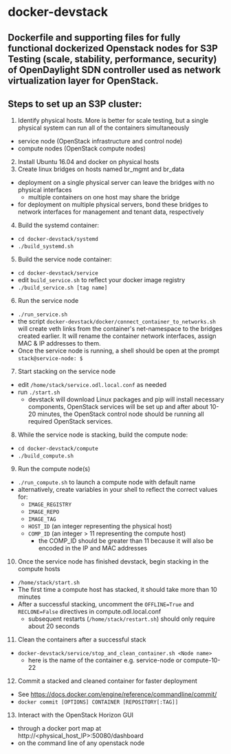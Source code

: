 # docker-devstack

Dockerfile and supporting files for fully functional dockerized Openstack nodes for S3P Testing (scale, stability, performance, security) of OpenDaylight SDN controller used as network virtualization layer for OpenStack.
---
## Steps to set up an S3P cluster:
1. Identify physical hosts. More is better for scale testing, but a single physical system can run all of the containers simultaneously
  - service node (OpenStack infrastructure and control node)
  - compute nodes (OpenStack compute nodes)
2. Install Ubuntu 16.04 and docker on physical hosts
3. Create linux bridges on hosts named br_mgmt and br_data
  - deployment on a single physical server can leave the bridges with no physical interfaces
    - multiple containers on one host may share the bridge
  - for deployment on multiple physical servers, bond these bridges to network interfaces for management and tenant data, respectively
4. Build the systemd container:
  - `cd docker-devstack/systemd`
  - `./build_systemd.sh`
5. Build the service node container:
  - `cd docker-devstack/service`
  - edit `build_service.sh` to reflect your docker image registry
  - `./build_service.sh [tag name]`
6. Run the service node
  - `./run_service.sh`
  - the script `docker-devstack/docker/connect_container_to_networks.sh` will create veth links from the container's net-namespace to the bridges created earlier.  It will rename the container network interfaces, assign MAC & IP addresses to them.
  - Once the service node is running, a shell should be open at the prompt `stack@service-node: $`
7. Start stacking on the service node
  - edit `/home/stack/service.odl.local.conf` as needed
  - run `./start.sh`
    - devstack will download Linux packages and pip will install necessary components, OpenStack services will be set up and after about 10-20 minutes, the OpenStack control node should be running all required OpenStack services.
8. While the service node is stacking, build the compute node:
  - `cd docker-devstack/compute`
  - `./build_compute.sh`
9. Run the compute node(s)
  - `./run_compute.sh` to launch a compute node with default name
  - alternatively, create variables in your shell to reflect the correct values for:
    - `IMAGE_REGISTRY`
    - `IMAGE_REPO`
    - `IMAGE_TAG`
    - `HOST_ID` (an integer representing the physical host)
    - `COMP_ID` (an integer  > 11 representing the compute host)
      - the COMP_ID should be greater than 11 because it will also be encoded in the IP and MAC addresses
10. Once the service node has finished devstack, begin stacking in the compute hosts
  - `/home/stack/start.sh`
  - The first time a compute host has stacked, it should take more than 10 minutes
  - After a successful stacking, uncomment the `OFFLINE=True` and  `RECLONE=False` directives in compute.odl.local.conf
    - subsequent restarts (`/home/stack/restart.sh`) should only require about 20 seconds
11. Clean the containers after a successful stack
  - `docker-devstack/service/stop_and_clean_container.sh <Node name>`
    - <Node name> here is the name of the container e.g. service-node or compute-10-22
12. Commit a stacked and cleaned container for faster deployment
  - See https://docs.docker.com/engine/reference/commandline/commit/
  - `docker commit [OPTIONS] CONTAINER [REPOSITORY[:TAG]]`
13. Interact with the OpenStack Horizon GUI
  - through a docker port map at http://<physical_host_IP>:50080/dashboard
  - on the command line of any openstack node
